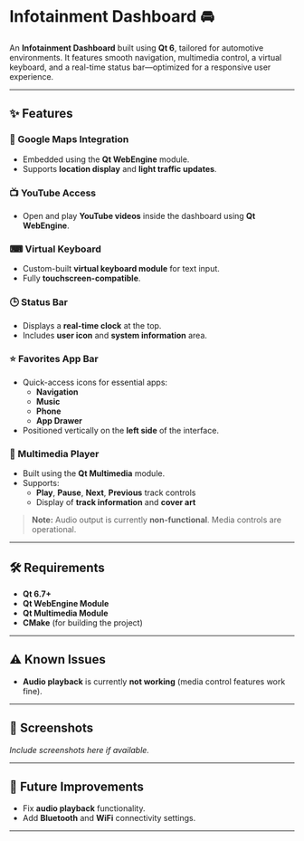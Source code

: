 # Infotainment Dashboard 🚘

An **Infotainment Dashboard** built using **Qt 6**, tailored for automotive environments. It features smooth navigation, multimedia control, a virtual keyboard, and a real-time status bar—optimized for a responsive user experience.

---

## ✨ Features

### 🚗 Google Maps Integration
- Embedded using the **Qt WebEngine** module.
- Supports **location display** and **light traffic updates**.

### 📺 YouTube Access
- Open and play **YouTube videos** inside the dashboard using **Qt WebEngine**.

### ⌨ Virtual Keyboard
- Custom-built **virtual keyboard module** for text input.
- Fully **touchscreen-compatible**.

### 🕒 Status Bar
- Displays a **real-time clock** at the top.
- Includes **user icon** and **system information** area.

### ⭐ Favorites App Bar
- Quick-access icons for essential apps:
  - **Navigation**
  - **Music**
  - **Phone**
  - **App Drawer**
- Positioned vertically on the **left side** of the interface.

### 🎵 Multimedia Player
- Built using the **Qt Multimedia** module.
- Supports:
  - **Play**, **Pause**, **Next**, **Previous** track controls
  - Display of **track information** and **cover art**

> **Note:** Audio output is currently **non-functional**. Media controls are operational.

---

## 🛠 Requirements

- **Qt 6.7+**
- **Qt WebEngine Module**
- **Qt Multimedia Module**
- **CMake** (for building the project)

---

## ⚠ Known Issues

- **Audio playback** is currently **not working** (media control features work fine).

---

## 📸 Screenshots

*Include screenshots here if available.*

---

## 🌟 Future Improvements

- Fix **audio playback** functionality.
- Add **Bluetooth** and **WiFi** connectivity settings.

---


